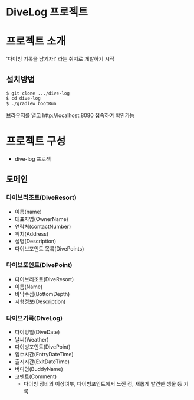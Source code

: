 DiveLog 프로젝트
====

# 프로젝트 소개
'다이빙 기록을 남기자!' 라는 취지로 개발하기 시작

## 설치방법
```
$ git clone .../dive-log
$ cd dive-log
$ ./gradlew bootRun
```

브라우저를 열고 http://localhost:8080 접속하여 확인가능


# 프로젝트 구성
* dive-log 프로젝

## 도메인
### **다이브리조트(DiveResort)**
* 이름(name)
* 대표자명(OwnerName)
* 연락처(contactNumber)
* 위치(Address)
* 설명(Description)
* 다이브포인트 목록(DivePoints)

### **다이브포인트(DivePoint)**
* 다이브리조트(DiveResort)
* 이름(Name)
* 바닥수심(BottomDepth)
* 지형정보(Description)

### **다이브기록(DiveLog)**
* 다이빙일(DiveDate)
* 날씨(Weather)
* 다이빙포인트(DivePoint)
* 입수시간(EntryDateTime)
* 출시시간(ExitDateTime)
* 버디명(BuddyName)
* 코멘트(Comment)
  * 다이빙 장비의 이상여부, 다이빙포인트에서 느낀 점, 새롭게 발견한 생물 등 기록
 